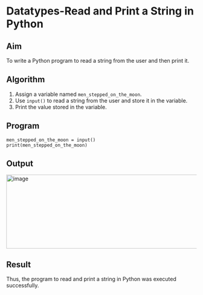 # Datatypes-Read and Print a String in Python

## Aim
To write a Python program to read a string from the user and then print it.

## Algorithm
1. Assign a variable named `men_stepped_on_the_moon`.
2. Use `input()` to read a string from the user and store it in the variable.
3. Print the value stored in the variable.

## Program
```
men_stepped_on_the_moon = input()
print(men_stepped_on_the_moon)

```

## Output
<img width="970" height="196" alt="image" src="https://github.com/user-attachments/assets/afc56df3-e1d2-4eaa-a85c-5836609f43fa" />


## Result
Thus, the program to read and print a string in Python was executed successfully.
